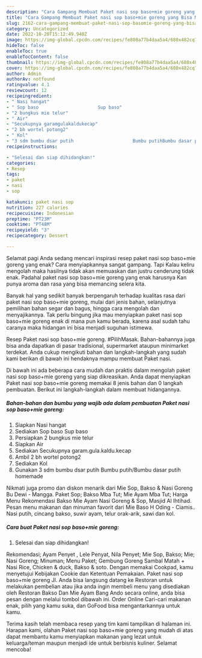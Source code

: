 ```yaml
---
description: "Cara Gampang Membuat Paket nasi sop baso+mie goreng yang Bisa Manjain Lidah"
title: "Cara Gampang Membuat Paket nasi sop baso+mie goreng yang Bisa Manjain Lidah"
slug: 2162-cara-gampang-membuat-paket-nasi-sop-basomie-goreng-yang-bisa-manjain-lidah
category: Uncategorized
date: 2022-10-20T15:12:49.940Z
image: https://img-global.cpcdn.com/recipes/fe808a77b4daa5a4/680x482cq70/paket-nasi-sop-basomie-goreng-foto-resep-utama.jpg
hideToc: false
enableToc: true
enableTocContent: false
thumbnail: https://img-global.cpcdn.com/recipes/fe808a77b4daa5a4/680x482cq70/paket-nasi-sop-basomie-goreng-foto-resep-utama.jpg
cover: https://img-global.cpcdn.com/recipes/fe808a77b4daa5a4/680x482cq70/paket-nasi-sop-basomie-goreng-foto-resep-utama.jpg
author: Admin
authorAv: notfound
ratingvalue: 4.1
reviewcount: 12
recipeingredient:
- " Nasi hangat"
- " Sop baso                      Sup baso"
- "2 bungkus mie telur"
- " Air"
- "Secukupnya garamgulakaldukecap"
- "2 bh wortel potong2"
- " Kol"
- "3 sdm bumbu dsar putih                      Bumbu putihBumbu dasar putih homemade"
recipeinstructions:

- "Selesai dan siap dihidangkan!"
categories:
- Resep
tags:
- paket
- nasi
- sop

katakunci: paket nasi sop 
nutrition: 227 calories
recipecuisine: Indonesian
preptime: "PT23M"
cooktime: "PT48M"
recipeyield: "3"
recipecategory: Dessert

---
```



Selamat pagi Anda sedang mencari inspirasi resep paket nasi sop baso+mie goreng yang enak? Cara menyiapkannya sangat gampang. Tapi Kalau keliru mengolah maka hasilnya tidak akan memuaskan dan justru cenderung tidak enak. Padahal paket nasi sop baso+mie goreng yang enak harusnya Kan punya aroma dan rasa yang bisa memancing selera kita.


Banyak hal yang sedikit banyak berpengaruh terhadap kualitas rasa dari paket nasi sop baso+mie goreng, mulai dari jenis bahan, selanjutnya pemilihan bahan segar dan bagus, hingga cara mengolah dan menyajikannya. Tak perlu bingung jika mau menyiapkan paket nasi sop baso+mie goreng enak di mana pun kamu berada, karena asal sudah tahu caranya maka hidangan ini bisa menjadi suguhan istimewa.

Resep Paket nasi sop baso+mie goreng. #PilihMasak. Bahan-bahannya juga bisa anda dapatkan di pasar tradisional, supermarket ataupun minimarket terdekat. Anda cukup mengikuti bahan dan langkah-langkah yang sudah kami berikan di bawah ini hendaknya mampu membuat Paket nasi.


Di bawah ini ada beberapa cara mudah dan praktis dalam mengolah paket nasi sop baso+mie goreng yang siap dikreasikan. Anda dapat menyiapkan Paket nasi sop baso+mie goreng memakai 8 jenis bahan dan 0 langkah pembuatan. Berikut ini langkah-langkah dalam membuat hidangannya.

<!--inarticleads1-->

##### Bahan-bahan dan bumbu yang wajib ada dalam pembuatan Paket nasi sop baso+mie goreng:

1. Siapkan  Nasi hangat
1. Sediakan  Sop baso                      Sup baso
1. Persiapkan 2 bungkus mie telur
1. Siapkan  Air
1. Sediakan Secukupnya garam.gula.kaldu.kecap
1. Ambil 2 bh wortel potong2
1. Sediakan  Kol
1. Gunakan 3 sdm bumbu dsar putih                      Bumbu putih/Bumbu dasar putih homemade


Nikmati juga promo dan diskon menarik dari Mie Sop, Bakso &amp; Nasi Goreng Bu Dewi - Mangga. Paket Sop; Bakso Mba Tut; Mie Ayam Mba Tut; Harga Menu Rekomendasi Bakso Mie Ayam Nasi Goreng &amp; Sop, Masjid Al Ihtihad. Pesan menu makanan dan minuman favorit dari Mie Baso H Oding - Ciamis.. Nasi putih, cincang bakso, suwir ayam, telur orak-arik, sawi dan kol. 

<!--inarticleads2-->

##### Cara buat Paket nasi sop baso+mie goreng:


1. Selesai dan siap dihidangkan!

Rekomendasi; Ayam Penyet , Lele Penyat, Nila Penyet; Mie Sop, Bakso; Mie; Nasi Goreng; Minuman; Menu Paket; Gembung Goreng Sambal Matah + Nasi Rice, Chicken &amp; duck, Bakso &amp; soto. Dengan memakai Cookpad, kamu menyetujui Kebijakan Cookie dan Ketentuan Pemakaian. Paket nasi sop baso+mie goreng Jl. Anda bisa langsung datang ke Restoran untuk melakukan pembelian atau jika anda ingin membeli menu yang disediakan oleh Restoran Bakso Dan Mie Ayam Bang Ando secara online, anda bisa pesan dengan melalui tombol dibawah ini. Order Online Cari-cari makanan enak, pilih yang kamu suka, dan GoFood bisa mengantarkannya untuk kamu. 

Terima kasih telah membaca resep yang tim kami tampilkan di halaman ini. Harapan kami, olahan Paket nasi sop baso+mie goreng yang mudah di atas dapat membantu kamu menyiapkan makanan yang lezat untuk keluarga/teman maupun menjadi ide untuk berbisnis kuliner. Selamat mencoba!
